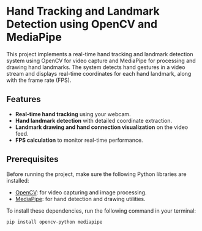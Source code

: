 # Hand Tracking and Landmark Detection using OpenCV and MediaPipe

This project implements a real-time hand tracking and landmark detection system using OpenCV for video capture and MediaPipe for processing and drawing hand landmarks. The system detects hand gestures in a video stream and displays real-time coordinates for each hand landmark, along with the frame rate (FPS).

## Features

- **Real-time hand tracking** using your webcam.
- **Hand landmark detection** with detailed coordinate extraction.
- **Landmark drawing and hand connection visualization** on the video feed.
- **FPS calculation** to monitor real-time performance.
  
## Prerequisites

Before running the project, make sure the following Python libraries are installed:

- [OpenCV](https://pypi.org/project/opencv-python/): for video capturing and image processing.
- [MediaPipe](https://pypi.org/project/mediapipe/): for hand detection and drawing utilities.

To install these dependencies, run the following command in your terminal:

```bash
pip install opencv-python mediapipe
